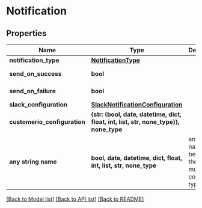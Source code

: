 # Notification


## Properties
Name | Type | Description | Notes
------------ | ------------- | ------------- | -------------
**notification_type** | [**NotificationType**](NotificationType.md) |  | 
**send_on_success** | **bool** |  | defaults to False
**send_on_failure** | **bool** |  | defaults to True
**slack_configuration** | [**SlackNotificationConfiguration**](SlackNotificationConfiguration.md) |  | [optional] 
**customerio_configuration** | **{str: (bool, date, datetime, dict, float, int, list, str, none_type)}, none_type** |  | [optional] 
**any string name** | **bool, date, datetime, dict, float, int, list, str, none_type** | any string name can be used but the value must be the correct type | [optional]

[[Back to Model list]](../README.md#documentation-for-models) [[Back to API list]](../README.md#documentation-for-api-endpoints) [[Back to README]](../README.md)



